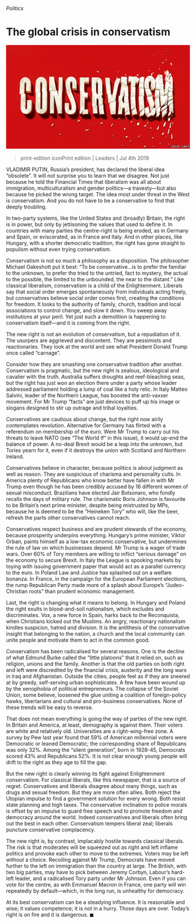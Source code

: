 ###### Politics

# The global crisis in conservatism 

![image](images/20190706_LDD001_0.jpg) 

> print-edition iconPrint edition | Leaders | Jul 4th 2019 

VLADIMIR PUTIN, Russia’s president, has declared the liberal idea “obsolete”. It will not surprise you to learn that we disagree. Not just because he told the Financial Times that liberalism was all about immigration, multiculturalism and gender politics—a travesty—but also because he picked the wrong target. The idea most under threat in the West is conservatism. And you do not have to be a conservative to find that deeply troubling. 

In two-party systems, like the United States and (broadly) Britain, the right is in power, but only by jettisoning the values that used to define it. In countries with many parties the centre-right is being eroded, as in Germany and Spain, or eviscerated, as in France and Italy. And in other places, like Hungary, with a shorter democratic tradition, the right has gone straight to populism without even trying conservatism. 

Conservatism is not so much a philosophy as a disposition. The philosopher Michael Oakeshott put it best: “To be conservative…is to prefer the familiar to the unknown, to prefer the tried to the untried, fact to mystery, the actual to the possible, the limited to the unbounded, the near to the distant.” Like classical liberalism, conservatism is a child of the Enlightenment. Liberals say that social order emerges spontaneously from individuals acting freely, but conservatives believe social order comes first, creating the conditions for freedom. It looks to the authority of family, church, tradition and local associations to control change, and slow it down. You sweep away institutions at your peril. Yet just such a demolition is happening to conservatism itself—and it is coming from the right. 

The new right is not an evolution of conservatism, but a repudiation of it. The usurpers are aggrieved and discontent. They are pessimists and reactionaries. They look at the world and see what President Donald Trump once called “carnage”. 

Consider how they are smashing one conservative tradition after another. Conservatism is pragmatic, but the new right is zealous, ideological and cavalier with the truth. Australia suffers droughts and reef-bleaching seas, but the right has just won an election there under a party whose leader addressed parliament holding a lump of coal like a holy relic. In Italy Matteo Salvini, leader of the Northern League, has boosted the anti-vaxxer movement. For Mr Trump “facts” are just devices to puff up his image or slogans designed to stir up outrage and tribal loyalties. 

Conservatives are cautious about change, but the right now airily contemplates revolution. Alternative for Germany has flirted with a referendum on membership of the euro. Were Mr Trump to carry out his threats to leave NATO (see “The World If” in this issue), it would up-end the balance of power. A no-deal Brexit would be a leap into the unknown, but Tories yearn for it, even if it destroys the union with Scotland and Northern Ireland. 

Conservatives believe in character, because politics is about judgment as well as reason. They are suspicious of charisma and personality cults. In America plenty of Republicans who know better have fallen in with Mr Trump even though he has been credibly accused by 16 different women of sexual misconduct. Brazilians have elected Jair Bolsonaro, who fondly recalls the days of military rule. The charismatic Boris Johnson is favourite to be Britain’s next prime minister, despite being mistrusted by MPs, because he is deemed to be the “Heineken Tory” who will, like the beer, refresh the parts other conservatives cannot reach. 

Conservatives respect business and are prudent stewards of the economy, because prosperity underpins everything. Hungary’s prime minister, Viktor Orban, paints himself as a low-tax economic conservative, but undermines the rule of law on which businesses depend. Mr Trump is a wager of trade wars. Over 60% of Tory members are willing to inflict “serious damage” on the economy to secure Brexit. In Italy the League is spooking markets by toying with issuing government paper that would act as a parallel currency to the euro. In Poland Law and Justice has splashed out on a welfare bonanza. In France, in the campaign for the European Parliament elections, the rump Republican Party made more of a splash about Europe’s “Judeo-Christian roots” than prudent economic management. 

Last, the right is changing what it means to belong. In Hungary and Poland the right exults in blood-and-soil nationalism, which excludes and discriminates. Vox, a new force in Spain, harks back to the Reconquista, when Christians kicked out the Muslims. An angry, reactionary nationalism kindles suspicion, hatred and division. It is the antithesis of the conservative insight that belonging to the nation, a church and the local community can unite people and motivate them to act in the common good. 

Conservatism has been radicalised for several reasons. One is the decline of what Edmund Burke called the “little platoons” that it relied on, such as religion, unions and the family. Another is that the old parties on both right and left were discredited by the financial crisis, austerity and the long wars in Iraq and Afghanistan. Outside the cities, people feel as if they are sneered at by greedy, self-serving urban sophisticates. A few have been wound up by the xenophobia of political entrepreneurs. The collapse of the Soviet Union, some believe, loosened the glue uniting a coalition of foreign-policy hawks, libertarians and cultural and pro-business conservatives. None of these trends will be easy to reverse. 

That does not mean everything is going the way of parties of the new right. In Britain and America, at least, demography is against them. Their voters are white and relatively old. Universities are a right-wing-free zone. A survey by Pew last year found that 59% of American millennial voters were Democratic or leaned Democratic; the corresponding share of Republicans was only 32%. Among the “silent generation”, born in 1928-45, Democrats scored 43% and Republicans 52%. It is not clear enough young people will drift to the right as they age to fill the gap. 

But the new right is clearly winning its fight against Enlightenment conservatism. For classical liberals, like this newspaper, that is a source of regret. Conservatives and liberals disagree about many things, such as drugs and sexual freedom. But they are more often allies. Both reject the Utopian impulse to find a government solution for every wrong. Both resist state planning and high taxes. The conservative inclination to police morals is offset by an impulse to guard free speech and to promote freedom and democracy around the world. Indeed conservatives and liberals often bring out the best in each other. Conservatism tempers liberal zeal; liberals puncture conservative complacency. 

The new right is, by contrast, implacably hostile towards classical liberals. The risk is that moderates will be squeezed out as right and left inflame politics and provoke each other to move to the extremes. Voters may be left without a choice. Recoiling against Mr Trump, Democrats have moved further to the left on immigration than the country at large. The British, with two big parties, may have to pick between Jeremy Corbyn, Labour’s hard-left leader, and a radicalised Tory party under Mr Johnson. Even if you can vote for the centre, as with Emmanuel Macron in France, one party will win repeatedly by default—which, in the long run, is unhealthy for democracy. 

At its best conservatism can be a steadying influence. It is reasonable and wise; it values competence; it is not in a hurry. Those days are over. Today’s right is on fire and it is dangerous. ◼ 

